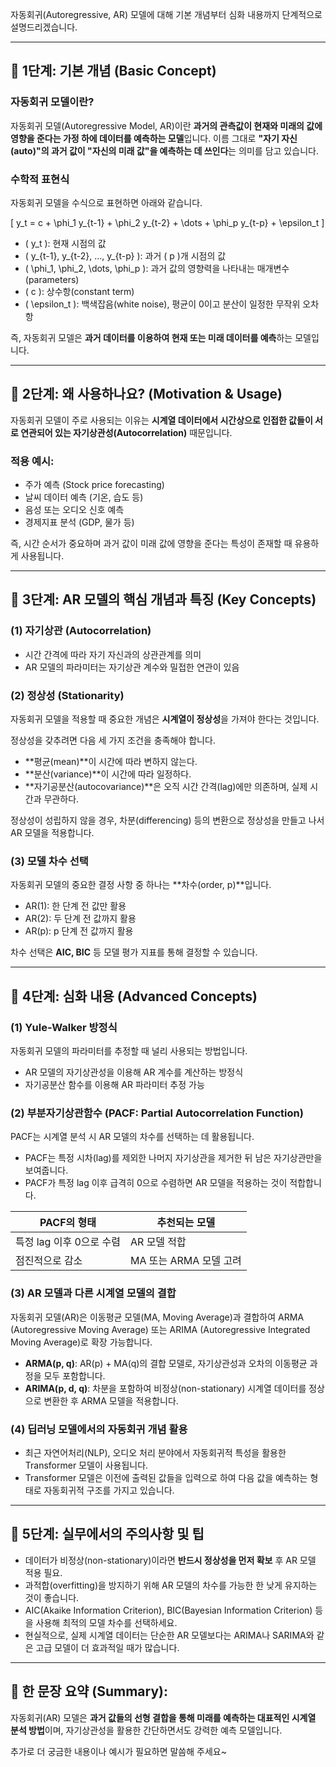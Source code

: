 자동회귀(Autoregressive, AR) 모델에 대해 기본 개념부터 심화 내용까지 단계적으로 설명드리겠습니다.

---

## 📌 1단계: 기본 개념 (Basic Concept)

### **자동회귀 모델이란?**
자동회귀 모델(Autoregressive Model, AR)이란 **과거의 관측값이 현재와 미래의 값에 영향을 준다는 가정 하에 데이터를 예측하는 모델**입니다. 이름 그대로 **"자기 자신(auto)"의 과거 값이 "자신의 미래 값"을 예측하는 데 쓰인다**는 의미를 담고 있습니다.

### 수학적 표현식
자동회귀 모델을 수식으로 표현하면 아래와 같습니다.

\[
y_t = c + \phi_1 y_{t-1} + \phi_2 y_{t-2} + \dots + \phi_p y_{t-p} + \epsilon_t
\]

- \( y_t \): 현재 시점의 값
- \( y_{t-1}, y_{t-2}, ..., y_{t-p} \): 과거 \( p \)개 시점의 값
- \( \phi_1, \phi_2, \dots, \phi_p \): 과거 값의 영향력을 나타내는 매개변수(parameters)
- \( c \): 상수항(constant term)
- \( \epsilon_t \): 백색잡음(white noise), 평균이 0이고 분산이 일정한 무작위 오차항

즉, 자동회귀 모델은 **과거 데이터를 이용하여 현재 또는 미래 데이터를 예측**하는 모델입니다.

---

## 📌 2단계: 왜 사용하나요? (Motivation & Usage)

자동회귀 모델이 주로 사용되는 이유는 **시계열 데이터에서 시간상으로 인접한 값들이 서로 연관되어 있는 자기상관성(Autocorrelation)** 때문입니다.

### 적용 예시:
- 주가 예측 (Stock price forecasting)
- 날씨 데이터 예측 (기온, 습도 등)
- 음성 또는 오디오 신호 예측
- 경제지표 분석 (GDP, 물가 등)

즉, 시간 순서가 중요하며 과거 값이 미래 값에 영향을 준다는 특성이 존재할 때 유용하게 사용됩니다.

---

## 📌 3단계: AR 모델의 핵심 개념과 특징 (Key Concepts)

### (1) 자기상관 (Autocorrelation)
- 시간 간격에 따라 자기 자신과의 상관관계를 의미
- AR 모델의 파라미터는 자기상관 계수와 밀접한 연관이 있음

### (2) 정상성 (Stationarity)
자동회귀 모델을 적용할 때 중요한 개념은 **시계열이 정상성**을 가져야 한다는 것입니다.

정상성을 갖추려면 다음 세 가지 조건을 충족해야 합니다.

- **평균(mean)**이 시간에 따라 변하지 않는다.
- **분산(variance)**이 시간에 따라 일정하다.
- **자기공분산(autocovariance)**은 오직 시간 간격(lag)에만 의존하며, 실제 시간과 무관하다.

정상성이 성립하지 않을 경우, 차분(differencing) 등의 변환으로 정상성을 만들고 나서 AR 모델을 적용합니다.

### (3) 모델 차수 선택
자동회귀 모델의 중요한 결정 사항 중 하나는 **차수(order, p)**입니다.

- AR(1): 한 단계 전 값만 활용
- AR(2): 두 단계 전 값까지 활용
- AR(p): p 단계 전 값까지 활용

차수 선택은 **AIC, BIC** 등 모델 평가 지표를 통해 결정할 수 있습니다.

---

## 📌 4단계: 심화 내용 (Advanced Concepts)

### (1) Yule-Walker 방정식
자동회귀 모델의 파라미터를 추정할 때 널리 사용되는 방법입니다.  
- AR 모델의 자기상관성을 이용해 AR 계수를 계산하는 방정식
- 자기공분산 함수를 이용해 AR 파라미터 추정 가능

### (2) 부분자기상관함수 (PACF: Partial Autocorrelation Function)
PACF는 시계열 분석 시 AR 모델의 차수를 선택하는 데 활용됩니다.  
- PACF는 특정 시차(lag)를 제외한 나머지 자기상관을 제거한 뒤 남은 자기상관만을 보여줍니다.
- PACF가 특정 lag 이후 급격히 0으로 수렴하면 AR 모델을 적용하는 것이 적합합니다.

| PACF의 형태 | 추천되는 모델 |
|------------|---------------|
| 특정 lag 이후 0으로 수렴 | AR 모델 적합 |
| 점진적으로 감소 | MA 또는 ARMA 모델 고려 |

### (3) AR 모델과 다른 시계열 모델의 결합
자동회귀 모델(AR)은 이동평균 모델(MA, Moving Average)과 결합하여 ARMA (Autoregressive Moving Average) 또는 ARIMA (Autoregressive Integrated Moving Average)로 확장 가능합니다.

- **ARMA(p, q)**: AR(p) + MA(q)의 결합 모델로, 자기상관성과 오차의 이동평균 과정을 모두 포함합니다.
- **ARIMA(p, d, q)**: 차분을 포함하여 비정상(non-stationary) 시계열 데이터를 정상으로 변환한 후 ARMA 모델을 적용합니다.

### (4) 딥러닝 모델에서의 자동회귀 개념 활용
- 최근 자연어처리(NLP), 오디오 처리 분야에서 자동회귀적 특성을 활용한 Transformer 모델이 사용됩니다.
- Transformer 모델은 이전에 출력된 값들을 입력으로 하여 다음 값을 예측하는 형태로 자동회귀적 구조를 가지고 있습니다.

---

## 📌 5단계: 실무에서의 주의사항 및 팁

- 데이터가 비정상(non-stationary)이라면 **반드시 정상성을 먼저 확보** 후 AR 모델 적용 필요.
- 과적합(overfitting)을 방지하기 위해 AR 모델의 차수를 가능한 한 낮게 유지하는 것이 좋습니다.
- AIC(Akaike Information Criterion), BIC(Bayesian Information Criterion) 등을 사용해 최적의 모델 차수를 선택하세요.
- 현실적으로, 실제 시계열 데이터는 단순한 AR 모델보다는 ARIMA나 SARIMA와 같은 고급 모델이 더 효과적일 때가 많습니다.

---

## 🎯 한 문장 요약 (Summary):

자동회귀(AR) 모델은 **과거 값들의 선형 결합을 통해 미래를 예측하는 대표적인 시계열 분석 방법**이며, 자기상관성을 활용한 간단하면서도 강력한 예측 모델입니다.

추가로 더 궁금한 내용이나 예시가 필요하면 말씀해 주세요~
